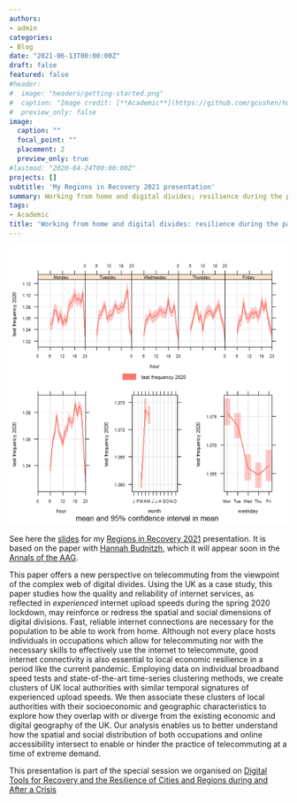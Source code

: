 ```yaml
---
authors:
- admin
categories:
- Blog
date: "2021-06-13T00:00:00Z"
draft: false
featured: false
#header:
#  image: "headers/getting-started.png"
#  caption: "Image credit: [**Academic**](https://github.com/gcushen/hugo-academic/)"
#  preview_only: false
image:
  caption: ""
  focal_point: ""
  placement: 2
  preview_only: true
#lastmod: "2020-04-24T00:00:00Z"
projects: []
subtitle: 'My Regions in Recovery 2021 presentation'
summary: Working from home and digital divides; resilience during the pandemic
tags:
- Academic
title: 'Working from home and digital divides: resilience during the pandemic'
---
```


![jpeg](./featured.png)

See here the [slides](./RinR2021.html) for my [Regions in Recovery 2021](https://www.ncl.ac.uk/digitalinstitute/events/data-nucore/) presentation.
It is based on the paper with [Hannah Budnitzh](https://www.tsu.ox.ac.uk/people/hbudnitz.html), which it will appear soon in the [Annals of the AAG](https://www.tandfonline.com/doi/full/10.1080/24694452.2021.1939647).

This paper offers a new perspective on telecommuting from the viewpoint of the complex web of digital divides. Using the UK as a case study, this paper studies how the quality and reliability of internet services, as reflected in *experienced* internet upload speeds during the spring 2020 lockdown, may reinforce or redress the spatial and social dimensions of digital divisions. Fast, reliable internet connections are necessary for the population to be able to work from home. Although not every place hosts individuals in occupations which allow for telecommuting nor with the necessary skills to effectively use the internet to telecommute, good internet connectivity is also essential to local economic resilience in a period like the current pandemic. Employing data on individual broadband speed tests and state-of-the-art time-series clustering methods, we create clusters of UK local authorities with similar temporal signatures of experienced upload speeds. We then associate these clusters of local authorities with their socioeconomic and geographic characteristics to explore how they overlap with or diverge from the existing economic and digital geography of the UK. Our analysis enables us to better understand how the spatial and social distribution of both occupations and online accessibility intersect to enable or hinder the practice of telecommuting at a time of extreme demand.

This presentation is part of the special session we organised on [Digital Tools for Recovery and the Resilience of Cities and Regions during and After a Crisis](https://events.rdmobile.com/Sessions/Details/1135845)
